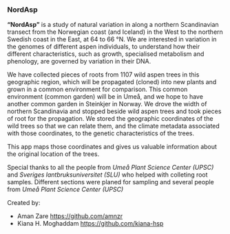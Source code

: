 ### NordAsp

**“NordAsp”** is a study of natural variation in along a northern Scandinavian transect from the Norwegian coast (and Iceland) in the West to the northern Swedish coast in the East, at 64 to 66 °N. We are interested in variation in the genomes of different aspen individuals, to understand how their different characteristics, such as growth, specialised metabolism and phenology, are governed by variation in their DNA. 

We have collected pieces of roots from 1107 wild aspen trees in this geographic region, which will be propagated (cloned) into new plants and grown in a common environment for comparison. This common environment (common garden) will be in Umeå, and we hope to have another common garden in Steinkjer in Norway. 
We drove the width of northern Scandinavia and stopped beside wild aspen trees and took pieces of root for the propagation. We stored the geographic coordinates of the wild trees so that we can relate them, and the climate metadata associated with those coordinates, to the genetic characteristics of the trees. 

This app maps those coordinates and gives us valuable information about the original location of the trees.

Special thanks to all the people from *Umeå Plant Science Center (UPSC)* and *Sveriges lantbruksuniversitet (SLU)* who helped with colleting root samples. 
Different sections were planed for sampling and several people from *Umeå Plant Science Center (UPSC)*


Created by:
  - Aman Zare <https://github.com/amnzr>
  - Kiana H. Moghaddam <https://github.com/kiana-hsp>
